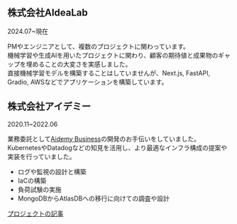 ## 株式会社AIdeaLab

2024.07~現在

PMやエンジニアとして、複数のプロジェクトに関わっています。  
機械学習や生成AIを用いたプロジェクトに関わり、顧客の期待値と成果物のギャップを埋めることの大変さを実感しました。  
直接機械学習モデルを構築することはしていませんが、Next.js, FastAPI, Gradio, AWSなどでアプリケーションを構築しています。


## 株式会社アイデミー

2020.11~2022.06

業務委託として[Aidemy Business](https://business.aidemy.net)の開発のお手伝いをしていました。  
KubernetesやDatadogなどの知見を活用し、より最適なインフラ構成の提案や実装を行っていました。  

- ログや監視の設計と構築
- IaCの構築
- 負荷試験の実施
- MongoDBからAtlasDBへの移行に向けての調査や設計

[プロジェクトの記事](https://alms.dev/entry/2022/03/01/120000)
